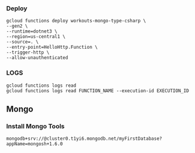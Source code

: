 ### Deploy

```shell
gcloud functions deploy workouts-mongo-type-csharp \
--gen2 \
--runtime=dotnet3 \
--region=us-central1 \
--source=. \
--entry-point=HelloHttp.Function \
--trigger-http \
--allow-unauthenticated
```
### LOGS

``` google cloud
gcloud functions logs read
gcloud functions logs read FUNCTION_NAME --execution-id EXECUTION_ID
```
## Mongo 
### Install Mongo Tools

```
mongodb+srv://@cluster0.t1yi6.mongodb.net/myFirstDatabase?appName=mongosh+1.6.0
```